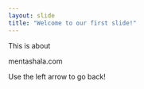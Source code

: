 ```yaml
---
layout: slide
title: "Welcome to our first slide!"
---
```

This is about

mentashala.com

Use the left arrow to go back!

